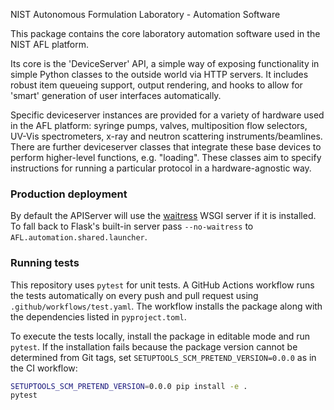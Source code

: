NIST Autonomous Formulation Laboratory - Automation Software

This package contains the core laboratory automation software used in the NIST AFL platform.

Its core is the 'DeviceServer' API, a simple way of exposing functionality in simple Python classes to the outside world via HTTP servers.  It includes robust item queueing support, output rendering, and hooks to allow for 'smart' generation of user interfaces automatically.

Specific deviceserver instances are provided for a variety of hardware used in the AFL platform: syringe pumps, valves, multiposition flow selectors, UV-Vis spectrometers, x-ray and neutron scattering instruments/beamlines.  There are further deviceserver classes that integrate these base devices to perform higher-level functions, e.g. "loading".  These classes aim to specify instructions for running a particular protocol in a hardware-agnostic way.


### Production deployment
By default the APIServer will use the [waitress](https://docs.pylonsproject.org/projects/waitress/en/stable/) WSGI server if it is installed. To fall back to Flask's built-in server pass `--no-waitress` to `AFL.automation.shared.launcher`.

### Running tests
This repository uses `pytest` for unit tests. A GitHub Actions workflow runs the
tests automatically on every push and pull request using
`.github/workflows/test.yaml`. The workflow installs the package along with the
dependencies listed in `pyproject.toml`.

To execute the tests locally, install the package in editable mode and run
`pytest`. If the installation fails because the package version cannot be
determined from Git tags, set `SETUPTOOLS_SCM_PRETEND_VERSION=0.0.0` as in the
CI workflow:

```bash
SETUPTOOLS_SCM_PRETEND_VERSION=0.0.0 pip install -e .
pytest
```
